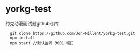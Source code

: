 # yorkg-test
约克动漫面试题github仓库

```
  git clone https://github.com/Jon-Millent/yorkg-test.git
  npm install
  npm start //默认监听 3001 端口
```

